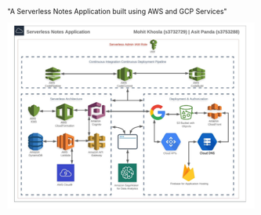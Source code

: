 "A Serverless Notes Application built using AWS and GCP Services"

![Architecture](architecture.jpeg)

